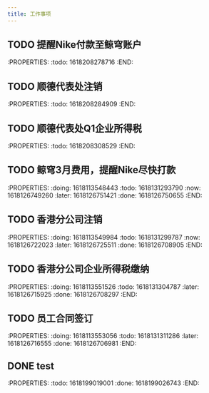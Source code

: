 ```yaml
---
title: 工作事项
---
```


## TODO 提醒Nike付款至鲸穹账户
:PROPERTIES:
:todo: 1618208278716
:END:
## TODO 顺德代表处注销
:PROPERTIES:
:todo: 1618208284909
:END:
## TODO 顺德代表处Q1企业所得税
:PROPERTIES:
:todo: 1618208308529
:END:
##
##
## TODO 鲸穹3月费用，提醒Nike尽快打款
:PROPERTIES:
:doing: 1618113548443
:todo: 1618131293790
:now: 1618126749260
:later: 1618126751421
:done: 1618126750655
:END:
## TODO 香港分公司注销
:PROPERTIES:
:doing: 1618113549984
:todo: 1618131299787
:now: 1618126722023
:later: 1618126725511
:done: 1618126708905
:END:
## TODO 香港分公司企业所得税缴纳
:PROPERTIES:
:doing: 1618113551526
:todo: 1618131304787
:later: 1618126715925
:done: 1618126708297
:END:
## TODO 员工合同签订
:PROPERTIES:
:doing: 1618113553056
:todo: 1618131311286
:later: 1618126716555
:done: 1618126706981
:END:
## DONE test
:PROPERTIES:
:todo: 1618199019001
:done: 1618199026743
:END:
##

